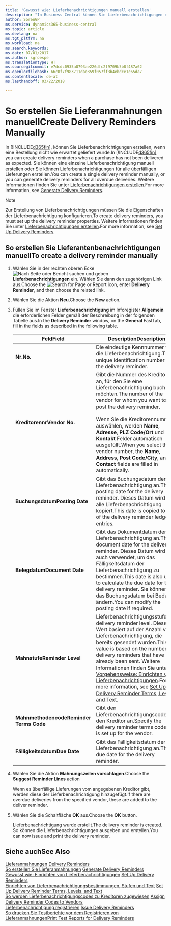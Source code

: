 ```yaml
---
title: 'Gewusst wie: Lieferbenachrichtigungen manuell erstellen'
description: "In Business Central können Sie Lieferbenachrichtigungen erstellen, wenn eine Bestellung nicht wie erwartet geliefert wurde."
author: SorenGP
ms.service: dynamics365-business-central
ms.topic: article
ms.devlang: na
ms.tgt_pltfrm: na
ms.workload: na
ms.search.keywords: 
ms.date: 07/01/2017
ms.author: sgroespe
ms.translationtype: HT
ms.sourcegitcommit: e7dcdc0935a8793ae226dfc2f9709b5b8f487a62
ms.openlocfilehash: 66c0f7f983711dae359f057ff3b4ebdce1c65da7
ms.contentlocale: de-at
ms.lasthandoff: 03/22/2018

---
```

# <a name="create-delivery-reminders-manually"></a><span data-ttu-id="bc7c0-103">So erstellen Sie Lieferanmahnungen manuell</span><span class="sxs-lookup"><span data-stu-id="bc7c0-103">Create Delivery Reminders Manually</span></span>
<span data-ttu-id="bc7c0-104">In [!INCLUDE[d365fin](../../includes/d365fin_md.md)], können Sie Lieferbenachrichtigungen erstellen, wenn eine Bestellung nicht wie erwartet geliefert wurde.</span><span class="sxs-lookup"><span data-stu-id="bc7c0-104">In [!INCLUDE[d365fin](../../includes/d365fin_md.md)], you can create delivery reminders when a purchase has not been delivered as expected.</span></span> <span data-ttu-id="bc7c0-105">Sie können eine einzelne Lieferbenachrichtigung manuell erstellen oder Sie können Lieferbenachrichtigungen für alle überfälligen Lieferungen erstellen.</span><span class="sxs-lookup"><span data-stu-id="bc7c0-105">You can create a single delivery reminder manually, or you can generate delivery reminders for all overdue deliveries.</span></span> <span data-ttu-id="bc7c0-106">Weitere Informationen finden Sie unter [Lieferbenachrichtigungen erstellen](how-to-generate-delivery-reminders.md).</span><span class="sxs-lookup"><span data-stu-id="bc7c0-106">For more information, see [Generate Delivery Reminders](how-to-generate-delivery-reminders.md).</span></span>

> [!NOTE]
> <span data-ttu-id="bc7c0-107">Zur Erstellung von Lieferbenachrichtigungen müssen Sie die Eigenschaften der Lieferbenachrichtigung konfigurieren.</span><span class="sxs-lookup"><span data-stu-id="bc7c0-107">To create delivery reminders, you must set up the delivery reminder properties.</span></span> <span data-ttu-id="bc7c0-108">Weitere Informationen finden Sie unter [Lieferbenachrichtigungen erstellen](how-to-set-up-delivery-reminders.md).</span><span class="sxs-lookup"><span data-stu-id="bc7c0-108">For more information, see [Set Up Delivery Reminders](how-to-set-up-delivery-reminders.md).</span></span>

## <a name="to-create-a-delivery-reminder-manually"></a><span data-ttu-id="bc7c0-109">So erstellen Sie Lieferantenbenachrichtigungen manuell</span><span class="sxs-lookup"><span data-stu-id="bc7c0-109">To create a delivery reminder manually</span></span>  

1.  <span data-ttu-id="bc7c0-110">Wählen Sie in der rechten oberen Ecke ![Nach Seite oder Bericht suchen](../../media/ui-search/search_small.png "Symbol nach Seite oder Bericht suchen") und geben **Lieferbenachrichtigungen** ein. Wählen Sie dann den zugehörigen Link aus.</span><span class="sxs-lookup"><span data-stu-id="bc7c0-110">Choose the ![Search for Page or Report](../../media/ui-search/search_small.png "Search for Page or Report icon") icon, enter **Delivery Reminder**, and then choose the related link.</span></span>  
2.  <span data-ttu-id="bc7c0-111">Wählen Sie die Aktion **Neu**.</span><span class="sxs-lookup"><span data-stu-id="bc7c0-111">Choose the **New** action.</span></span>  
3.  <span data-ttu-id="bc7c0-112">Füllen Sie im Fenster **Lieferbenachrichtigung** im Inforegister **Allgemein** die erforderlichen Felder gemäß der Beschreibung in der folgenden Tabelle aus.</span><span class="sxs-lookup"><span data-stu-id="bc7c0-112">In the **Delivery Reminder** window, on the **General** FastTab, fill in the fields as described in the following table.</span></span>  

    |<span data-ttu-id="bc7c0-113">Feld</span><span class="sxs-lookup"><span data-stu-id="bc7c0-113">Field</span></span>|<span data-ttu-id="bc7c0-114">Description</span><span class="sxs-lookup"><span data-stu-id="bc7c0-114">Description</span></span>|  
    |---------------------------------|---------------------------------------|  
    |<span data-ttu-id="bc7c0-115">**Nr.**</span><span class="sxs-lookup"><span data-stu-id="bc7c0-115">**No.**</span></span>|<span data-ttu-id="bc7c0-116">Die eindeutige Kennnummer für die Lieferbenachrichtigung.</span><span class="sxs-lookup"><span data-stu-id="bc7c0-116">The unique identification number for the delivery reminder.</span></span>|  
    |<span data-ttu-id="bc7c0-117">**Kreditorennr**</span><span class="sxs-lookup"><span data-stu-id="bc7c0-117">**Vendor No.**</span></span>|<span data-ttu-id="bc7c0-118">Gibt die Nummer des Kreditors an, für den Sie eine Lieferbenachrichtigung buchen möchten.</span><span class="sxs-lookup"><span data-stu-id="bc7c0-118">The number of the vendor for whom you want to post the delivery reminder.</span></span><br /><br /> <span data-ttu-id="bc7c0-119">Wenn Sie die Kreditorennummer auswählen, werden **Name**, **Adresse**, **PLZ Code/Ort** und **Kontakt** Felder automatisch ausgefüllt.</span><span class="sxs-lookup"><span data-stu-id="bc7c0-119">When you select the vendor number, the **Name**, **Address**, **Post Code/City**, and **Contact** fields are filled in automatically.</span></span>|  
    |<span data-ttu-id="bc7c0-120">**Buchungsdatum**</span><span class="sxs-lookup"><span data-stu-id="bc7c0-120">**Posting Date**</span></span>|<span data-ttu-id="bc7c0-121">Gibt das Buchungsdatum der Lieferbenachrichtigung an.</span><span class="sxs-lookup"><span data-stu-id="bc7c0-121">The posting date for the delivery reminder.</span></span> <span data-ttu-id="bc7c0-122">Dieses Datum wird in alle Lieferbenachrichtigung kopiert.</span><span class="sxs-lookup"><span data-stu-id="bc7c0-122">This date is copied to all of the delivery reminder ledger entries.</span></span>|  
    |<span data-ttu-id="bc7c0-123">**Belegdatum**</span><span class="sxs-lookup"><span data-stu-id="bc7c0-123">**Document Date**</span></span>|<span data-ttu-id="bc7c0-124">Gibt das Dokumentdatum der Lieferbenachrichtigung an.</span><span class="sxs-lookup"><span data-stu-id="bc7c0-124">The document date for the delivery reminder.</span></span> <span data-ttu-id="bc7c0-125">Dieses Datum wird auch verwendet, um das Fälligkeitsdatum der Lieferbenachrichtigung zu bestimmen.</span><span class="sxs-lookup"><span data-stu-id="bc7c0-125">This date is also used to calculate the due date for the delivery reminder.</span></span> <span data-ttu-id="bc7c0-126">Sie können das Buchungsdatum bei Bedarf ändern.</span><span class="sxs-lookup"><span data-stu-id="bc7c0-126">You can modify the posting date if required.</span></span>|  
    |<span data-ttu-id="bc7c0-127">**Mahnstufe**</span><span class="sxs-lookup"><span data-stu-id="bc7c0-127">**Reminder Level**</span></span>|<span data-ttu-id="bc7c0-128">Lieferbenachrichtigungsstufe.</span><span class="sxs-lookup"><span data-stu-id="bc7c0-128">The delivery reminder level.</span></span> <span data-ttu-id="bc7c0-129">Dieser Wert basiert auf der Anzahl von Lieferbenachrichtigung, die bereits gesendet wurden.</span><span class="sxs-lookup"><span data-stu-id="bc7c0-129">This value is based on the number of delivery reminders that have already been sent.</span></span> <span data-ttu-id="bc7c0-130">Weitere Informationen finden Sie unter [Vorgehensweise: Einrichten von Lieferbenachrichtigungen](how-to-set-up-delivery-reminder-terms-levels-and-text.md).</span><span class="sxs-lookup"><span data-stu-id="bc7c0-130">For more information, see [Set Up Delivery Reminder Terms, Levels, and Text](how-to-set-up-delivery-reminder-terms-levels-and-text.md).</span></span>|  
    |<span data-ttu-id="bc7c0-131">**Mahnmethodencode**</span><span class="sxs-lookup"><span data-stu-id="bc7c0-131">**Reminder Terms Code**</span></span>|<span data-ttu-id="bc7c0-132">Gibt den Lieferbenachrichtigungscode für den Kreditor an.</span><span class="sxs-lookup"><span data-stu-id="bc7c0-132">Specify the delivery reminder terms code that is set up for the vendor.</span></span>|  
    |<span data-ttu-id="bc7c0-133">**Fälligkeitsdatum**</span><span class="sxs-lookup"><span data-stu-id="bc7c0-133">**Due Date**</span></span>|<span data-ttu-id="bc7c0-134">Gibt das Fälligkeitsdatum der Lieferbenachrichtigung an.</span><span class="sxs-lookup"><span data-stu-id="bc7c0-134">The due date for the delivery reminder.</span></span>|  

4.  <span data-ttu-id="bc7c0-135">Wählen Sie die Aktion **Mahnungszeilen vorschlagen**.</span><span class="sxs-lookup"><span data-stu-id="bc7c0-135">Choose the **Suggest Reminder Lines** action</span></span>  

    <span data-ttu-id="bc7c0-136">Wenn es überfällige Lieferungen vom angegebenen Kreditor gibt, werden diese der Lieferbenachrichtigung hinzugefügt.</span><span class="sxs-lookup"><span data-stu-id="bc7c0-136">If there are overdue deliveries from the specified vendor, these are added to the deliver reminder.</span></span>  

5.  <span data-ttu-id="bc7c0-137">Wählen Sie die Schaltfläche **OK** aus.</span><span class="sxs-lookup"><span data-stu-id="bc7c0-137">Choose the **OK** button.</span></span>  

    <span data-ttu-id="bc7c0-138">Lieferbenachrichtigung wurde erstellt.</span><span class="sxs-lookup"><span data-stu-id="bc7c0-138">The delivery reminder is created.</span></span> <span data-ttu-id="bc7c0-139">So können die Lieferbenachrichtigungen ausgeben und erstellen.</span><span class="sxs-lookup"><span data-stu-id="bc7c0-139">You can now issue and print the delivery reminder.</span></span>  

## <a name="see-also"></a><span data-ttu-id="bc7c0-140">Siehe auch</span><span class="sxs-lookup"><span data-stu-id="bc7c0-140">See Also</span></span>  
 <span data-ttu-id="bc7c0-141">[Lieferanmahnungen](delivery-reminders.md) </span><span class="sxs-lookup"><span data-stu-id="bc7c0-141">[Delivery Reminders](delivery-reminders.md) </span></span>  
 <span data-ttu-id="bc7c0-142">[So erstellen Sie Lieferanmahnungen](how-to-generate-delivery-reminders.md) </span><span class="sxs-lookup"><span data-stu-id="bc7c0-142">[Generate Delivery Reminders](how-to-generate-delivery-reminders.md) </span></span>  
 <span data-ttu-id="bc7c0-143">[Gewusst wie: Einrichten von Lieferbenachrichtigungen](how-to-set-up-delivery-reminders.md) </span><span class="sxs-lookup"><span data-stu-id="bc7c0-143">[Set Up Delivery Reminders](how-to-set-up-delivery-reminders.md) </span></span>  
 <span data-ttu-id="bc7c0-144">[Einrichten von Lieferbenachrichtigungsbestimmungen, Stufen und Text](how-to-set-up-delivery-reminder-terms-levels-and-text.md) </span><span class="sxs-lookup"><span data-stu-id="bc7c0-144">[Set Up Delivery Reminder Terms, Levels, and Text](how-to-set-up-delivery-reminder-terms-levels-and-text.md) </span></span>  
 <span data-ttu-id="bc7c0-145">[So werden Lieferbenachrichtigungscodes zu Kreditoren zugewiesen](how-to-assign-delivery-reminder-codes-to-vendors.md) </span><span class="sxs-lookup"><span data-stu-id="bc7c0-145">[Assign Delivery Reminder Codes to Vendors](how-to-assign-delivery-reminder-codes-to-vendors.md) </span></span>  
 <span data-ttu-id="bc7c0-146">[Lieferbenachrichtigung registrieren](how-to-issue-delivery-reminders.md) </span><span class="sxs-lookup"><span data-stu-id="bc7c0-146">[Issue Delivery Reminders](how-to-issue-delivery-reminders.md) </span></span>  
 [<span data-ttu-id="bc7c0-147">So drucken Sie Testberichte vor dem Registrieren von Lieferanmahnungen</span><span class="sxs-lookup"><span data-stu-id="bc7c0-147">Print Test Reports for Delivery Reminders</span></span>](how-to-print-test-reports-for-delivery-reminders.md)


